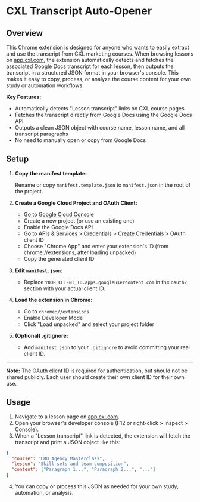 # CXL Transcript Auto-Opener

## Overview

This Chrome extension is designed for anyone who wants to easily extract and use the transcript from CXL marketing courses. When browsing lessons on [app.cxl.com](https://app.cxl.com), the extension automatically detects and fetches the associated Google Docs transcript for each lesson, then outputs the transcript in a structured JSON format in your browser's console. This makes it easy to copy, process, or analyze the course content for your own study or automation workflows.

**Key Features:**

- Automatically detects "Lesson transcript" links on CXL course pages
- Fetches the transcript directly from Google Docs using the Google Docs API
- Outputs a clean JSON object with course name, lesson name, and all transcript paragraphs
- No need to manually open or copy from Google Docs

## Setup

1. **Copy the manifest template:**

   Rename or copy `manifest.template.json` to `manifest.json` in the root of the project.

2. **Create a Google Cloud Project and OAuth Client:**

   - Go to [Google Cloud Console](https://console.cloud.google.com/)
   - Create a new project (or use an existing one)
   - Enable the Google Docs API
   - Go to APIs & Services > Credentials > Create Credentials > OAuth client ID
   - Choose "Chrome App" and enter your extension's ID (from chrome://extensions, after loading unpacked)
   - Copy the generated client ID

3. **Edit `manifest.json`:**

   - Replace `YOUR_CLIENT_ID.apps.googleusercontent.com` in the `oauth2` section with your actual client ID.

4. **Load the extension in Chrome:**

   - Go to `chrome://extensions`
   - Enable Developer Mode
   - Click "Load unpacked" and select your project folder

5. **(Optional) .gitignore:**
   - Add `manifest.json` to your `.gitignore` to avoid committing your real client ID.

---

**Note:** The OAuth client ID is required for authentication, but should not be shared publicly. Each user should create their own client ID for their own use.

## Usage

1. Navigate to a lesson page on [app.cxl.com](https://app.cxl.com).
2. Open your browser's developer console (F12 or right-click > Inspect > Console).
3. When a "Lesson transcript" link is detected, the extension will fetch the transcript and print a JSON object like this:

```json
{
  "course": "CRO Agency Masterclass",
  "lesson": "Skill sets and team composition",
  "content": ["Paragraph 1...", "Paragraph 2...", "..."]
}
```

4. You can copy or process this JSON as needed for your own study, automation, or analysis.
